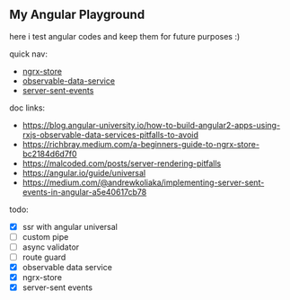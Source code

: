 ## My Angular Playground

here i test angular codes and keep them for future purposes :)

quick nav:

- [ngrx-store](playground/src/app/ngrx-store/)
- [observable-data-service](playground/src/app/observable-data-service/)
- [server-sent-events](playground/src/app/server-sent-events/)

doc links:

- https://blog.angular-university.io/how-to-build-angular2-apps-using-rxjs-observable-data-services-pitfalls-to-avoid
- https://richbray.medium.com/a-beginners-guide-to-ngrx-store-bc2184d6d7f0
- https://malcoded.com/posts/server-rendering-pitfalls
- https://angular.io/guide/universal
- https://medium.com/@andrewkoliaka/implementing-server-sent-events-in-angular-a5e40617cb78

todo:

- [x] ssr with angular universal
- [ ] custom pipe
- [ ] async validator
- [ ] route guard
- [x] observable data service
- [x] ngrx-store
- [x] server-sent events
